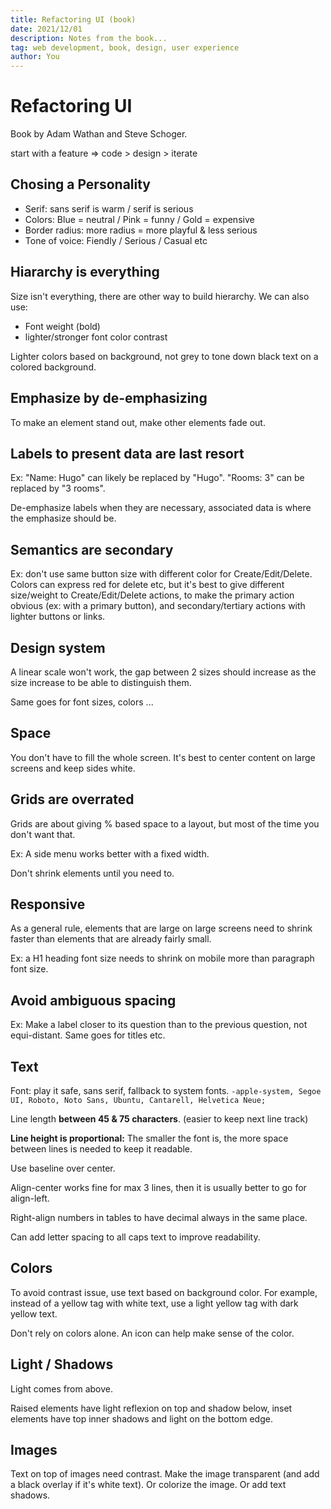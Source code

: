 ```yaml
---
title: Refactoring UI (book)
date: 2021/12/01
description: Notes from the book...
tag: web development, book, design, user experience
author: You
---
```


# Refactoring UI

Book by Adam Wathan and Steve Schoger.

start with a feature => code > design > iterate

## Chosing a Personality

- Serif: sans serif is warm / serif is serious
- Colors: Blue = neutral / Pink = funny / Gold = expensive
- Border radius: more radius = more playful & less serious
- Tone of voice: Fiendly / Serious / Casual etc

## Hiararchy is everything

Size isn't everything, there are other way to build hierarchy.
We can also use:

- Font weight (bold)
- lighter/stronger font color contrast

Lighter colors based on background, not grey to tone down black text on a colored background.

## Emphasize by de-emphasizing

To make an element stand out, make other elements fade out.

## Labels to present data are last resort

Ex: "Name: Hugo" can likely be replaced by "Hugo". "Rooms: 3" can be replaced by "3 rooms".

De-emphasize labels when they are necessary, associated data is where the emphasize should be.

## Semantics are secondary

Ex: don't use same button size with different color for Create/Edit/Delete.
Colors can express red for delete etc, but it's best to give different size/weight to Create/Edit/Delete actions, to make the primary action obvious (ex: with a primary button), and secondary/tertiary actions with lighter buttons or links.

## Design system

A linear scale won't work, the gap between 2 sizes should increase as the size increase to be able to distinguish them.

Same goes for font sizes, colors ...

## Space

You don't have to fill the whole screen. It's best to center content on large screens and keep sides white.

## Grids are overrated

Grids are about giving % based space to a layout, but most of the time you don't want that.

Ex: A side menu works better with a fixed width.

Don't shrink elements until you need to.

## Responsive

As a general rule, elements that are large on large screens need to shrink faster than elements that are already fairly small.

Ex: a H1 heading font size needs to shrink on mobile more than paragraph font size.

## Avoid ambiguous spacing

Ex: Make a label closer to its question than to the previous question, not equi-distant. Same goes for titles etc.

## Text

Font: play it safe, sans serif, fallback to system fonts.
`-apple-system, Segoe UI, Roboto, Noto Sans, Ubuntu, Cantarell, Helvetica Neue;`

Line length **between 45 & 75 characters**. (easier to keep next line track)

**Line height is proportional:** The smaller the font is, the more space between lines is needed to keep it readable.

Use baseline over center.

Align-center works fine for max 3 lines, then it is usually better to go for align-left.

Right-align numbers in tables to have decimal always in the same place.

Can add letter spacing to all caps text to improve readability.

## Colors

To avoid contrast issue, use text based on background color.
For example, instead of a yellow tag with white text, use a light yellow tag with dark yellow text.

Don't rely on colors alone. An icon can help make sense of the color.

## Light / Shadows

Light comes from above.

Raised elements have light reflexion on top and shadow below, inset elements have top inner shadows and light on the bottom edge.

## Images

Text on top of images need contrast. Make the image transparent (and add a black overlay if it's white text). Or colorize the image. Or add text shadows.
